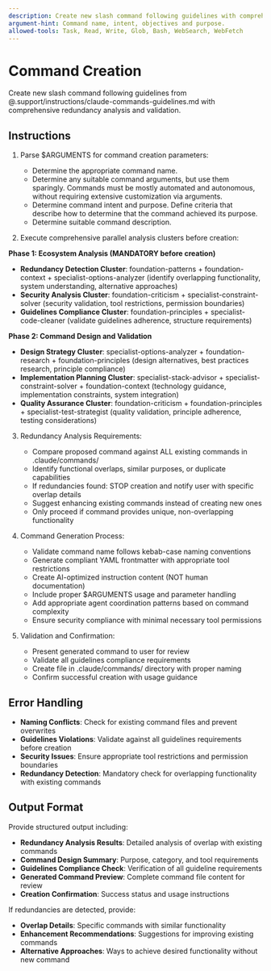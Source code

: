 ```yaml
---
description: Create new slash command following guidelines with comprehensive analysis.
argument-hint: Command name, intent, objectives and purpose.
allowed-tools: Task, Read, Write, Glob, Bash, WebSearch, WebFetch
---
```


# Command Creation

Create new slash command following guidelines from @.support/instructions/claude-commands-guidelines.md
with comprehensive redundancy analysis and validation.

## Instructions

1. Parse $ARGUMENTS for command creation parameters:
   - Determine the appropriate command name.
   - Determine any suitable command arguments, but use them sparingly. Commands must be mostly automated
   and autonomous, without requiring extensive customization via arguments.
   - Determine command intent and purpose. Define criteria that describe how to determine that the command
   achieved its purpose.
   - Determine suitable command description.

2. Execute comprehensive parallel analysis clusters before creation:

**Phase 1: Ecosystem Analysis (MANDATORY before creation)**
- **Redundancy Detection Cluster**: foundation-patterns + foundation-context + specialist-options-analyzer (identify overlapping functionality, system understanding, alternative approaches)
- **Security Analysis Cluster**: foundation-criticism + specialist-constraint-solver (security validation, tool restrictions, permission boundaries)
- **Guidelines Compliance Cluster**: foundation-principles + specialist-code-cleaner (validate guidelines adherence, structure requirements)

**Phase 2: Command Design and Validation**
- **Design Strategy Cluster**: specialist-options-analyzer + foundation-research + foundation-principles (design alternatives, best practices research, principle compliance)
- **Implementation Planning Cluster**: specialist-stack-advisor + specialist-constraint-solver + foundation-context (technology guidance, implementation constraints, system integration)
- **Quality Assurance Cluster**: foundation-criticism + foundation-principles + specialist-test-strategist (quality validation, principle adherence, testing considerations)

3. Redundancy Analysis Requirements:
   - Compare proposed command against ALL existing commands in .claude/commands/
   - Identify functional overlaps, similar purposes, or duplicate capabilities
   - If redundancies found: STOP creation and notify user with specific overlap details
   - Suggest enhancing existing commands instead of creating new ones
   - Only proceed if command provides unique, non-overlapping functionality

4. Command Generation Process:
   - Validate command name follows kebab-case naming conventions
   - Generate compliant YAML frontmatter with appropriate tool restrictions
   - Create AI-optimized instruction content (NOT human documentation)
   - Include proper $ARGUMENTS usage and parameter handling
   - Add appropriate agent coordination patterns based on command complexity
   - Ensure security compliance with minimal necessary tool permissions

5. Validation and Confirmation:
   - Present generated command to user for review
   - Validate all guidelines compliance requirements
   - Create file in .claude/commands/ directory with proper naming
   - Confirm successful creation with usage guidance

## Error Handling

- **Naming Conflicts**: Check for existing command files and prevent overwrites
- **Guidelines Violations**: Validate against all guidelines requirements before creation
- **Security Issues**: Ensure appropriate tool restrictions and permission boundaries
- **Redundancy Detection**: Mandatory check for overlapping functionality with existing commands

## Output Format

Provide structured output including:
- **Redundancy Analysis Results**: Detailed analysis of overlap with existing commands
- **Command Design Summary**: Purpose, category, and tool requirements
- **Guidelines Compliance Check**: Verification of all guideline requirements
- **Generated Command Preview**: Complete command file content for review
- **Creation Confirmation**: Success status and usage instructions

If redundancies are detected, provide:
- **Overlap Details**: Specific commands with similar functionality
- **Enhancement Recommendations**: Suggestions for improving existing commands
- **Alternative Approaches**: Ways to achieve desired functionality without new command